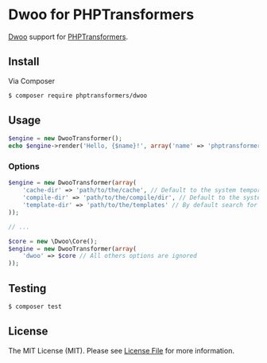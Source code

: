 # Dwoo for PHPTransformers

[Dwoo](http://dwoo.org/) support for [PHPTransformers](http://github.com/phptransformers/phptransformer).

## Install

Via Composer

``` bash
$ composer require phptransformers/dwoo
```

## Usage

``` php
$engine = new DwooTransformer();
echo $engine->render('Hello, {$name}!', array('name' => 'phptransformers'));
```

### Options

``` php
$engine = new DwooTransformer(array(
    'cache-dir' => 'path/to/the/cache', // Default to the system temporary directory
    'compile-dir' => 'path/to/the/compile/dir', // Default to the system temporary directory
    'template-dir' => 'path/to/the/templates' // By default search for absolute path
));

// ...

$core = new \Dwoo\Core();
$engine = new DwooTransformer(array(
    'dwoo' => $core // All others options are ignored
));
```

## Testing

``` bash
$ composer test
```

## License

The MIT License (MIT). Please see [License File](LICENSE.md) for more information.